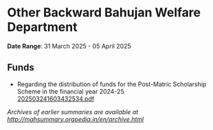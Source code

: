 # Other Backward Bahujan Welfare Department

**Date Range**: 31 March 2025 - 05 April 2025


## Funds
- Regarding the distribution of funds for the Post-Matric Scholarship Scheme in the financial year 2024-25\
  [202503241603432534.pdf](https://gr.maharashtra.gov.in/Site/Upload/Government%20Resolutions/English/202503241603432534.pdf)


*Archives of earlier summaries are available at http://mahsummary.orgpedia.in/en/archive.html*